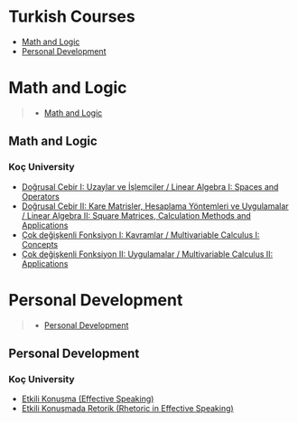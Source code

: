 # Turkish Courses
 - [Math and Logic](#math-and-logic)
 - [Personal Development](#personal-development)
# Math and Logic
> - [Math and Logic](#math-and-logic)
## Math and Logic
### Koç University
 - [Doğrusal Cebir I: Uzaylar ve İşlemciler / Linear Algebra I: Spaces and Operators](https://www.coursera.org/learn/linearalgebra1)
 - [Doğrusal Cebir II: Kare Matrisler, Hesaplama Yöntemleri ve Uygulamalar / Linear Algebra II: Square Matrices, Calculation Methods and Applications](https://www.coursera.org/learn/linearalgebra2)
 - [Çok değişkenli Fonksiyon I: Kavramlar / Multivariable Calculus I:  Concepts](https://www.coursera.org/learn/hesap-calculus-dersi)
 - [Çok değişkenli Fonksiyon II: Uygulamalar / Multivariable Calculus II: Applications](https://www.coursera.org/learn/calculus-diferansiyel-hesap)
# Personal Development
> - [Personal Development](#personal-development)
## Personal Development
### Koç University
 - [Etkili Konuşma (Effective Speaking)](https://www.coursera.org/learn/etkili-konusma)
 - [Etkili Konuşmada Retorik (Rhetoric in Effective Speaking)](https://www.coursera.org/learn/retorik)
